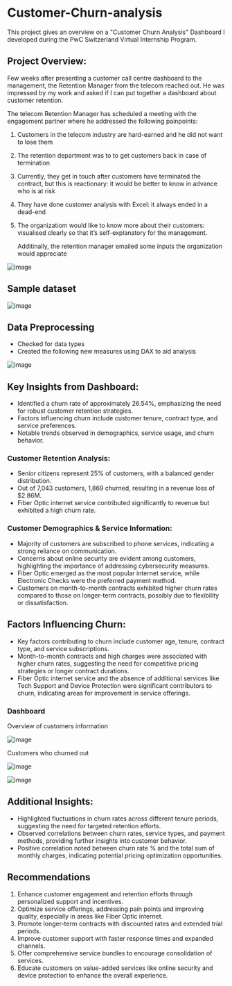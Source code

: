 # Customer-Churn-analysis

This project gives an overview on a "Customer Churn Analysis" Dashboard I developed during the PwC Switzerland Virtual Internship Program.


## Project Overview:
Few weeks after presenting a customer call centre dashboard to the management, the Retention Manager from the telecom reached out. He was impressed by my work and asked if I can put together a dashboard about customer retention.

The telecom Retention Manager has scheduled a meeting with the engagement partner where he addressed the following painpoints: 
1. Customers in the telecom industry are hard-earned and he did not want to lose them
2. The retention department was to to get customers back in case of termination 
3. Currently, they get in touch after customers have terminated the contract, but this is reactionary: it would be better to know in advance who is at risk 
4. They have done customer analysis with Excel: it always ended in a dead-end
5. The organizatiom would like to know more about their customers: visualised clearly so that it’s self-explanatory for the management.

   Additinally, the retention manager emailed some inputs the organization would appreciate
   
![image](https://github.com/Orie05/Customer-Churn-analysis/assets/149834782/baded367-3e30-46c7-9ca2-45147a65c322)

## Sample dataset 

![image](https://github.com/Orie05/Customer-Churn-analysis/assets/149834782/bdf822c7-7a99-4e98-98a1-81aac18322bf)

## Data Preprocessing
- Checked for data types
- Created the following new measures using DAX to aid analysis

![image](https://github.com/Orie05/Customer-Churn-analysis/assets/149834782/0a88c1b5-ae15-4cab-8bf5-5ec8f8db22ba)


## Key Insights from Dashboard:

- Identified a churn rate of approximately 26.54%, emphasizing the need for robust customer retention strategies.
- Factors influencing churn include customer tenure, contract type, and service preferences.
- Notable trends observed in demographics, service usage, and churn behavior.

### Customer Retention Analysis:

- Senior citizens represent 25% of customers, with a balanced gender distribution.
- Out of 7,043 customers, 1,869 churned, resulting in a revenue loss of $2.86M.
- Fiber Optic internet service contributed significantly to revenue but exhibited a high churn rate.

### Customer Demographics & Service Information:

- Majority of customers are subscribed to phone services, indicating a strong reliance on communication.
- Concerns about online security are evident among customers, highlighting the importance of addressing cybersecurity measures.
- Fiber Optic emerged as the most popular internet service, while Electronic Checks were the preferred payment method.
- Customers on month-to-month contracts exhibited higher churn rates compared to those on longer-term contracts, possibly due to flexibility or dissatisfaction.

## Factors Influencing Churn:

- Key factors contributing to churn include customer age, tenure, contract type, and service subscriptions.
- Month-to-month contracts and high charges were associated with higher churn rates, suggesting the need for competitive pricing strategies or longer contract durations.
- Fiber Optic internet service and the absence of additional services like Tech Support and Device Protection were significant contributors to churn, indicating areas for improvement in service offerings.

### Dashboard

Overview of customers information

![image](https://github.com/Orie05/Customer-Churn-analysis/assets/149834782/963efb2d-83d9-4648-925d-a6c8d2cdd94c)

Customers who churned out

![image](https://github.com/Orie05/Customer-Churn-analysis/assets/149834782/381a4573-ed39-4961-bd04-5a684e615721)


![image](https://github.com/Orie05/Customer-Churn-analysis/assets/149834782/4224c8a3-6380-4b24-817c-55892b6c18f9)



## Additional Insights:

- Highlighted fluctuations in churn rates across different tenure periods, suggesting the need for targeted retention efforts.
- Observed correlations between churn rates, service types, and payment methods, providing further insights into customer behavior.
- Positive correlation noted between churn rate % and the total sum of monthly charges, indicating potential pricing optimization opportunities.

## Recommendations
1.  Enhance customer engagement and retention efforts through personalized support and incentives.
2.  Optimize service offerings, addressing pain points and improving quality, especially in areas like Fiber Optic internet.
3. Promote longer-term contracts with discounted rates and extended trial periods.
4.  Improve customer support with faster response times and expanded channels.
5. Offer comprehensive service bundles to encourage consolidation of services.
6. Educate customers on value-added services like online security and device protection to enhance the overall experience.
